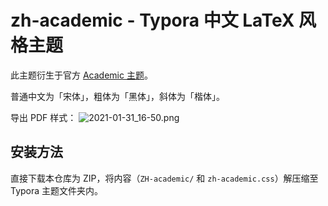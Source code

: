# zh-academic - Typora 中文 LaTeX 风格主题

此主题衍生于官方 [Academic 主题](https://theme.typora.io/theme/Academic/)。

普通中文为「宋体」，粗体为「黑体」，斜体为「楷体」。

导出 PDF 样式：
![2021-01-31_16-50.png](https://i.loli.net/2021/01/31/36WsVYI8xQt4RE1.png)

## 安装方法

直接下载本仓库为 ZIP，将内容（`ZH-academic/` 和 `zh-academic.css`）解压缩至 Typora 主题文件夹内。
